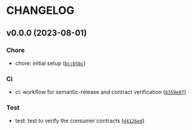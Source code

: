 # CHANGELOG



## v0.0.0 (2023-08-01)

### Chore

* chore: initial setup ([`bccb5bc`](https://github.com/kukuroo-mountain/contract-provider/commit/bccb5bc1bc07c1e7b2ace9e67a5c791a4f4a7abf))

### Ci

* ci: workflow for semantic-release and contract verification ([`8359e07`](https://github.com/kukuroo-mountain/contract-provider/commit/8359e074aa6c3f29b84b86a87901dc73067e779c))

### Test

* test: test to verify the consumer contracts ([`d4126ed`](https://github.com/kukuroo-mountain/contract-provider/commit/d4126ed36b8dbbca06d90190fed89cdd02e630a1))
